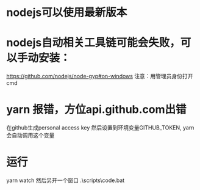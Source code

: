 # nodejs可以使用最新版本

# nodejs自动相关工具链可能会失败，可以手动安装：
https://github.com/nodejs/node-gyp#on-windows
注意：用管理员身份打开cmd

# yarn 报错，方位api.github.com出错
在github生成personal access key
然后设置到环境变量GITHUB_TOKEN, yarn会自动调用这个变量

# 运行
yarn watch
然后另开一个窗口
.\scripts\code.bat

